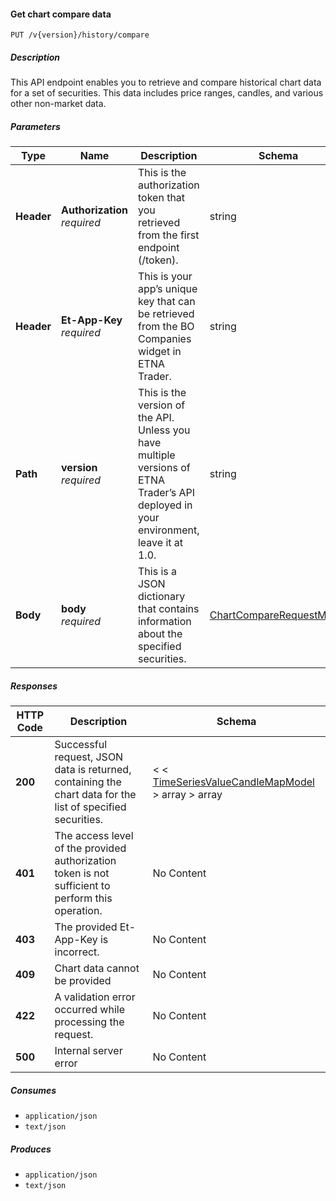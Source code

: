 
<a name="historicaltradedata_getchartcomparedata"></a>
#### Get chart compare data
```
PUT /v{version}/history/compare
```


##### Description
This API endpoint enables you to retrieve and compare historical chart data for a set of securities. This data includes price ranges, candles, and various other non-market data.


##### Parameters

|Type|Name|Description|Schema|Default|
|---|---|---|---|---|
|**Header**|**Authorization**  <br>*required*|This is the authorization token that you retrieved from the first endpoint (/token).|string||
|**Header**|**Et-App-Key**  <br>*required*|This is your app’s unique key that can be retrieved from the BO Companies widget in ETNA Trader.|string||
|**Path**|**version**  <br>*required*|This is the version of the API. Unless you have multiple versions of ETNA Trader’s API deployed in your environment, leave it at 1.0.|string|`"1"`|
|**Body**|**body**  <br>*required*|This is a JSON dictionary that contains information about the specified securities.|[ChartCompareRequestModel](#chartcomparerequestmodel)||


##### Responses

|HTTP Code|Description|Schema|
|---|---|---|
|**200**|Successful request, JSON data is returned, containing the chart data for the list of specified securities.|< < [TimeSeriesValueCandleMapModel](#timeseriesvaluecandlemapmodel) > array > array|
|**401**|The access level of the provided authorization token is not sufficient to perform this operation.|No Content|
|**403**|The provided Et-App-Key is incorrect.|No Content|
|**409**|Chart data cannot be provided|No Content|
|**422**|A validation error occurred while processing the request.|No Content|
|**500**|Internal server error|No Content|


##### Consumes

* `application/json`
* `text/json`


##### Produces

* `application/json`
* `text/json`



